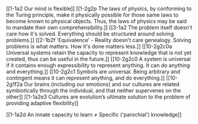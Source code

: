 [[1-1a2 Our mind is flexible]]
	[[1-2g2p The laws of physics, by conforming to the Turing principle, make it physically possible for those same laws to become known to physical objects. Thus, the laws of physics may be said to mandate their own comprehensibility.]]
		[[3-1a2 The problem itself doesn't care how it's solved. Everything should be structured around solving problems.]]
			[[2-1b2f 'Equivalence' - Reality doesn't care genealogy. Solving problems is what matters. How it's done matters less.]]
[[10-2g2c0a Universal systems retain the capacity to represent knowledge that is not yet created, thus can be useful in the future.]]
[[10-2g2c0 A system is universal if it contains enough expressibility to represent anything. It can do anything and everything.]]
[[10-2g2c1 Symbols are universal. Being arbitrary and contingent means it can represent anything, and do everything.]]
[[10-2g1f2a Our brains (including our emotions) and our cultures are related symbiotically through the individual, and that neither supervenes on the other]]
[[1-1a2e3 Cultures are evolution’s ultimate solution to the problem of providing adaptive flexibility]]

[[1-1a2d An innate capacity to learn ≠ Specific ('parochial') knowledge]]
